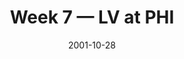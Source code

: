 ---
layout: game
title: Week 7 — LV at PHI
season: 2001
game_id: 2001_07_OAK_PHI
week: 7
date: 2001-10-28
home_team: PHI
away_team: LV
final_home: 
final_away: 
pbp_url: /assets/data/pbp/2001/2001_07_OAK_PHI.csv.gz
---